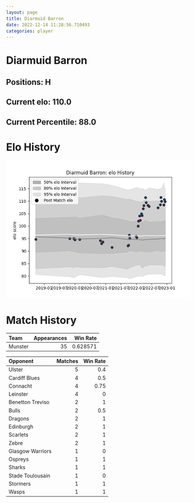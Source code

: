 ```yaml
---  
layout: page  
title: Diarmuid Barron  
date: 2022-12-14 11:28:56.710493  
categories: player  
---
```

# Diarmuid Barron

## Positions: H

## Current elo: 110.0

## Current Percentile: 88.0

# Elo History


![elo history](history_DiarmuidBarron.png)
# Match History


| Team    |   Appearances |   Win Rate |
|:--------|--------------:|-----------:|
| Munster |            35 |   0.628571 |

| Opponent         |   Matches |   Win Rate |
|:-----------------|----------:|-----------:|
| Ulster           |         5 |       0.4  |
| Cardiff Blues    |         4 |       0.5  |
| Connacht         |         4 |       0.75 |
| Leinster         |         4 |       0    |
| Benetton Treviso |         2 |       1    |
| Bulls            |         2 |       0.5  |
| Dragons          |         2 |       1    |
| Edinburgh        |         2 |       1    |
| Scarlets         |         2 |       1    |
| Zebre            |         2 |       1    |
| Glasgow Warriors |         1 |       0    |
| Ospreys          |         1 |       1    |
| Sharks           |         1 |       1    |
| Stade Toulousain |         1 |       0    |
| Stormers         |         1 |       1    |
| Wasps            |         1 |       1    |